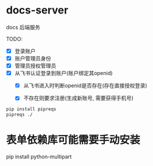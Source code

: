 # docs-server
docs 后端服务

TODO:
- [x] 登录账户
- [x] 账户管理员身份
- [x] 管理员授权管理员
- [x] 从飞书认证登录到账户(账户绑定其openid)
    - [x] 从飞书进入时判断openid是否存在(存在直接授权登录)
    - [x] 不存在则要求注册(生成新账号, 需要获得手机号)


```bash
pip install pipreqs
pipreqs ./
```

# 表单依赖库可能需要手动安装
pip install python-multipart
